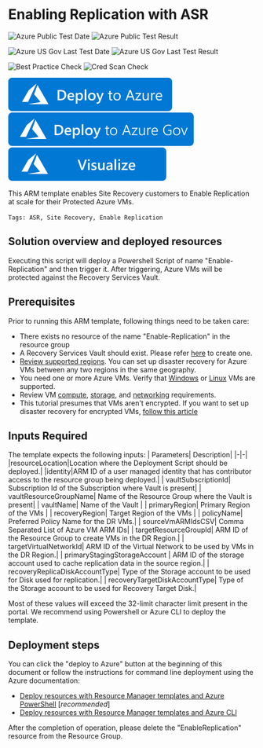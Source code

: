 # Enabling Replication with ASR

![Azure Public Test Date](https://azurequickstartsservice.blob.core.windows.net/badges/asr-a2a-enableReplication/PublicLastTestDate.svg)
![Azure Public Test Result](https://azurequickstartsservice.blob.core.windows.net/badges/asr-a2a-enableReplication/PublicDeployment.svg)

![Azure US Gov Last Test Date](https://azurequickstartsservice.blob.core.windows.net/badges/asr-a2a-enableReplication/FairfaxLastTestDate.svg)
![Azure US Gov Last Test Result](https://azurequickstartsservice.blob.core.windows.net/badges/asr-a2a-enableReplication/FairfaxDeployment.svg)

![Best Practice Check](https://azurequickstartsservice.blob.core.windows.net/badges/asr-a2a-enableReplication/BestPracticeResult.svg)
![Cred Scan Check](https://azurequickstartsservice.blob.core.windows.net/badges/asr-a2a-enableReplication/CredScanResult.svg)

[![Deploy To Azure](https://raw.githubusercontent.com/Azure/azure-quickstart-templates/master/1-CONTRIBUTION-GUIDE/images/deploytoazure.svg?sanitize=true)](https://portal.azure.com/#create/Microsoft.Template/uri/https%3A%2F%2Fraw.githubusercontent.com%2FAzure%2Fazure-quickstart-templates%2Fmaster%2Fasr-a2a-enableReplication%2Fazuredeploy.json)
[![Deploy To Azure Gov](https://raw.githubusercontent.com/Azure/azure-quickstart-templates/master/1-CONTRIBUTION-GUIDE/images/deploytoazuregov.svg?sanitize=true)](https://portal.azure.com/#create/Microsoft.Template/uri/https%3A%2F%2Fraw.githubusercontent.com%2FAzure%2Fazure-quickstart-templates%2Fmaster%2Fasr-a2a-enableReplication%2Fazuredeploy.json)
[![Visualize](https://raw.githubusercontent.com/Azure/azure-quickstart-templates/master/1-CONTRIBUTION-GUIDE/images/visualizebutton.svg?sanitize=true)](http://armviz.io/#/?load=https%3A%2F%2Fraw.githubusercontent.com%2FAzure%2Fazure-quickstart-templates%2Fmaster%2Fasr-a2a-enableReplication%2Fazuredeploy.json)

This ARM template enables Site Recovery customers to Enable Replication at scale for their Protected Azure VMs.

`Tags: ASR, Site Recovery, Enable Replication`

## Solution overview and deployed resources

Executing this script will deploy a Powershell Script of name "Enable-Replication" and then trigger it. After triggering, Azure VMs will be protected against the Recovery Services Vault.

## Prerequisites

Prior to running this ARM template, following things need to be taken care:

- There exists no resource of the name "Enable-Replication" in the resource group
- A Recovery Services Vault should exist. Please refer [here](https://docs.microsoft.com/azure/site-recovery/quickstart-create-vault-template) to create one.
- [Review supported regions](azure-to-azure-support-matrix.md#region-support). You can set up disaster recovery for Azure VMs between any two regions in the same geography.
- You need one or more Azure VMs. Verify that [Windows](azure-to-azure-support-matrix.md#windows) or [Linux](azure-to-azure-support-matrix.md#replicated-machines---linux-file-systemguest-storage) VMs are supported.
- Review VM [compute](azure-to-azure-support-matrix.md#replicated-machines---compute-settings), [storage](azure-to-azure-support-matrix.md#replicated-machines---storage), and [networking](azure-to-azure-support-matrix.md#replicated-machines---networking) requirements.
- This tutorial presumes that VMs aren't encrypted. If you want to set up disaster recovery for encrypted VMs, [follow this article](azure-to-azure-how-to-enable-replication-ade-vms.md)

## Inputs Required

The template expects the following inputs:
| Parameters| Description|
|-|-|
|resourceLocation|Location where the Deployment Script should be deployed.|
|identity|ARM ID of a user managed identity that has contributor access to the resource group being deployed.|
| vaultSubscriptionId| Subscription Id of the Subscription where Vault is present|
| vaultResourceGroupName| Name of the Resource Group where the Vault is present|
| vaultName| Name of the Vault |
| primaryRegion| Primary Region of the VMs |
| recoveryRegion| Target Region of the VMs |
| policyName| Preferred Policy Name for the DR VMs.|
| sourceVmARMIdsCSV| Comma Separated List of Azure VM ARM IDs|
| targetResourceGroupId| ARM ID of the Resource Group to create VMs in the DR Region.|
| targetVirtualNetworkId| ARM ID of the Virtual Network to be used by VMs in the DR Region.|
| primaryStagingStorageAccount | ARM ID of the storage account used to cache replication data in the source region.|
| recoveryReplicaDiskAccountType| Type of the Storage account to be used for Disk used for replication.|
| recoveryTargetDiskAccountType| Type of the Storage account to be used for Recovery Target Disk.|

Most of these values will exceed the 32-limit character limit present in the portal. We recommend using Powershell or Azure CLI to deploy the template.

## Deployment steps

You can click the "deploy to Azure" button at the beginning of this document or follow the instructions for command line deployment using the Azure documentation:

- [Deploy resources with Resource Manager templates and Azure PowerShell](https://docs.microsoft.com/azure/azure-resource-manager/resource-group-template-deploy) [_recommended_]
- [Deploy resources with Resource Manager templates and Azure CLI](https://docs.microsoft.com/azure/azure-resource-manager/resource-group-template-deploy-cli)

After the completion of operation, please delete the "EnableReplication" resource from the Resource Group.